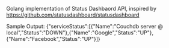 Golang implementation of Status Dashbaord API, inspired by https://github.com/statusdashboard/statusdashboard

Sample Output: {"serviceStatus":[{"Name":"Couchdb server @ local","Status":"DOWN"},{"Name":"Google","Status":"UP"},{"Name":"Facebook","Status":"UP"}]}
